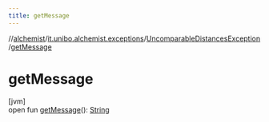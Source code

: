 ```yaml
---
title: getMessage
---
```

//[alchemist](../../../index.html)/[it.unibo.alchemist.exceptions](../index.html)/[UncomparableDistancesException](index.html)/[getMessage](get-message.html)



# getMessage



[jvm]\
open fun [getMessage](get-message.html)(): [String](https://docs.oracle.com/javase/8/docs/api/java/lang/String.html)




